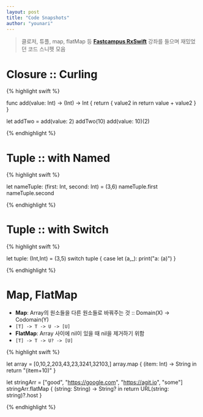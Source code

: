 ```yaml
---
layout: post
title: "Code Snapshots"
author: "younari"
---
```


> 클로저, 튜플, map, flatMap 등 **[Fastcampus RxSwift](http://www.fastcampus.co.kr/dev_camp_rxswift/)** 강좌를 들으며 재밌었던 코드 스니펫 모음

# Closure :: Curling

{% highlight swift %}

func add(value: Int) -> (Int) -> Int {
    return { value2 in return value + value2 }
}

let addTwo = add(value: 2)
addTwo(10)
add(value: 10)(2)

{% endhighlight %}

# Tuple :: with Named

{% highlight swift %}

let nameTuple: (first: Int, second: Int) = (3,6)
nameTuple.first
nameTuple.second

{% endhighlight %}

# Tuple :: with Switch

{% highlight swift %}

let tuple: (Int,Int) = (3,5)
switch tuple {
case let (a,_):
    print("a: \(a)")
}

{% endhighlight %}


# Map, FlatMap
- **Map**: Array의 원소들을 다른 원소들로 바꿔주는 것 :: Domain(X) -> Codomain(Y)
- `[T] -> T -> U -> [U]`
- **FlatMap**: Array 사이에 nil이 있을 때 nil을 제거하기 위함
- `[T] -> T -> U? -> [U]`

{% highlight swift %}

let array = [0,10,2,203,43,23,3241,32103,]
array.map { (item: Int) -> String in
    return "\(item+10)"
}

let stringArr = ["good", "https://google.com", "https://agit.io", "some"]
stringArr.flatMap { (string: String) -> String? in
    return URL(string: string)?.host
}

{% endhighlight %}

